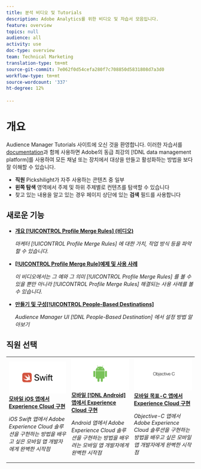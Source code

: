 ```yaml
---
title: 분석 비디오 및 Tutorials
description: Adobe Analytics를 위한 비디오 및 자습서 모음입니다.
feature: overview
topics: null
audience: all
activity: use
doc-type: overview
team: Technical Marketing
translation-type: tm+mt
source-git-commit: 7e062f0d54cefa280f7c708850d5831808d7a3d0
workflow-type: tm+mt
source-wordcount: '337'
ht-degree: 12%

---
```



# 개요

Audience Manager Tutorials 사이트에 오신 것을 환영합니다.  이러한 자습서를 [documentation](https://experienceleague.adobe.com/docs/audience-manager/user-guide/aam-home.html)과 함께 사용하면 Adobe의 동급 최강의 [!DNL data management platform]를 사용하여 모든 채널 또는 장치에서 대상을 만들고 활성화하는 방법을 보다 잘 이해할 수 있습니다.

* **직원** Pickshilight가 자주 사용하는 콘텐츠 중 일부
* **왼쪽 탐색** 영역에서 주제 및 하위 주제별로 컨텐츠를 탐색할 수 있습니다
* 찾고 있는 내용을 알고 있는 경우 페이지 상단에 있는 **검색** 필드를 사용합니다

## 새로운 기능

* **[개요  [!UICONTROL Profile Merge Rules] (비디오)](build-and-manage-audiences/profile-merge/overview-of-profile-merge-rules.md)**

   *마케터 [!UICONTROL Profile Merge Rules] 에 대한 가치, 작업 방식 등을 파악할 수 있습니다.*

* **[[!UICONTROL Profile Merge Rule]예제 및 사용 사례](build-and-manage-audiences/profile-merge/profile-merge-rule-examples-and-use-cases.md)**

   *이 비디오에서는 그 예와 그 의미 [!UICONTROL Profile Merge Rules] 를 볼 수 있을 뿐만 아니라  [!UICONTROL Profile Merge Rules] 해결되는 사용 사례를 볼 수 있습니다.*

* **[만들기 및 구성[!UICONTROL People-Based Destinations]](data-activation/people-based-destinations/create-and-configure-people-based-destinations.md)**

   *Audience Manager UI [!DNL People-Based Destination] 에서 설정 방법 알아보기*

## 직원 선택

<table>
<tr>
  <td>
    <a href="https://docs.adobe.com/content/help/en/experience-cloud/implementing-in-mobile-ios-swift-apps-with-launch/index.html">
      <img alt="'모바일 iOS Swift 응용 프로그램에서 Experience Cloud 구현' 자습서의 축소판 이미지" src="assets/thumb_swift.png" />
    </a>
    <div>
      <a href="https://docs.adobe.com/content/help/en/experience-cloud/implementing-in-mobile-ios-swift-apps-with-launch/index.html">
    <strong>모바일 iOS 앱에서 Experience Cloud 구현</strong>
    </a>
    </div>
    <p>
    <em>iOS Swift 앱에서 Adobe Experience Cloud 솔루션을 구현하는 방법을 배우고 싶은 모바일 앱 개발자에게 완벽한 시작점</em>
    <p>
  </td>
  <td>
    <a href="https://docs.adobe.com/content/help/en/experience-cloud/implementing-in-mobile-android-apps-with-launch/index.html">
      <img alt="'모바일 Android 응용 프로그램에서 Experience Cloud 구현' 자습서용 축소판 이미지" src="assets/thumb_android.png" />
    </a>
    <div>
      <a href="https://docs.adobe.com/content/help/en/experience-cloud/implementing-in-mobile-android-apps-with-launch/index.html">
    <strong>모바일 [!DNL Android] 앱에서 Experience Cloud 구현</strong>
    </a>
    </div>
    <p>
    <em>Android 앱에서 Adobe Experience Cloud 솔루션을 구현하는 방법을 배우려는 모바일 앱 개발자에게 완벽한 시작점</em>
    <p>
  </td>
  <td>
    <a href="https://docs.adobe.com/content/help/en/experience-cloud/implementing-in-mobile-ios-objective-c-apps-with-launch/index.html">
      <img alt="'Mobile Objective-C 응용 프로그램에서 Experience Cloud 구현' 자습서용 축소판 이미지" src="assets/thumb_objective_c.png" />
    </a>
    <div>
      <a href="https://docs.adobe.com/content/help/en/experience-cloud/implementing-in-mobile-ios-objective-c-apps-with-launch/index.html">
    <strong>모바일 목표-C 앱에서 Experience Cloud 구현</strong>
    </a>
    </div>
    <p>
    <em>Objective-C 앱에서 Adobe Experience Cloud 솔루션을 구현하는 방법을 배우고 싶은 모바일 앱 개발자에게 완벽한 시작점</em>
    <p>
  </td>
</tr>
</table>
